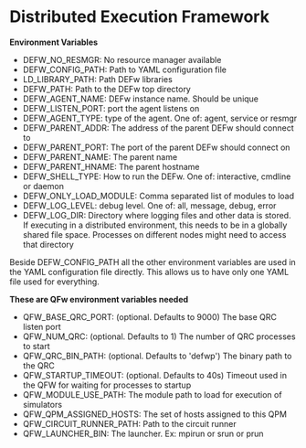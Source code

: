 # Distributed Execution Framework

**Environment Variables**
- DEFW_NO_RESMGR: No resource manager available
- DEFW_CONFIG_PATH: Path to YAML configuration file
- LD_LIBRARY_PATH: Path DEFw libraries
- DEFW_PATH: Path to the DEFw top directory
- DEFW_AGENT_NAME: DEFw instance name. Should be unique
- DEFW_LISTEN_PORT: port the agent listens on
- DEFW_AGENT_TYPE: type of the agent. One of: agent, service or resmgr
- DEFW_PARENT_ADDR: The address of the parent DEFw should connect to
- DEFW_PARENT_PORT: The port of the parent DEFw should connect on
- DEFW_PARENT_NAME: The parent name
- DEFW_PARENT_HNAME: The parent hostname
- DEFW_SHELL_TYPE: How to run the DEFw. One of: interactive, cmdline or daemon
- DEFW_ONLY_LOAD_MODULE: Comma separated list of modules to load
- DEFW_LOG_LEVEL: debug level. One of: all, message, debug, error
- DEFW_LOG_DIR: Directory where logging files and other data is stored. If
                executing in a distributed environment, this needs to be in a globally
                shared file space. Processes on different nodes might need to access that
                directory

Beside DEFW_CONFIG_PATH all the other environment variables are used in
the YAML configuration file directly. This allows us to have only one YAML
file used for everything.

**These are QFw environment variables needed**

- QFW_BASE_QRC_PORT: (optional. Defaults to 9000) The base QRC listen port
- QFW_NUM_QRC: (optional. Defaults to 1) The number of QRC processes to start
- QFW_QRC_BIN_PATH: (optional. Defaults to 'defwp') The binary path to the QRC
- QFW_STARTUP_TIMEOUT: (optional. Defaults to 40s) Timeout used in the QFW for waiting for processes to startup
- QFW_MODULE_USE_PATH: The module path to load for execution of simulators
- QFW_QPM_ASSIGNED_HOSTS: The set of hosts assigned to this QPM
- QFW_CIRCUIT_RUNNER_PATH: Path to the circuit runner
- QFW_LAUNCHER_BIN: The launcher. Ex: mpirun or srun or prun
